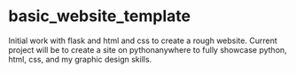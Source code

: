 # basic_website_template

Initial work with flask and html and css to create a rough website.  Current project will be to create a site on pythonanywhere to fully showcase python,
html, css, and my graphic design skills.
